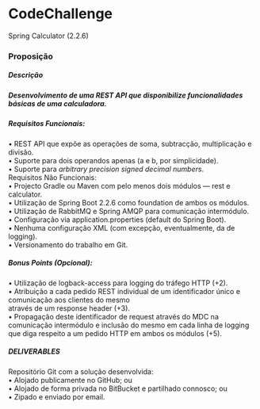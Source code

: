 # CodeChallenge
Spring Calculator (2.2.6)

### Proposição

##### Descrição  

##### Desenvolvimento de uma REST API que disponibilize funcionalidades básicas de uma calculadora.  

##### Requisitos Funcionais:  

• REST API que expõe as operações de soma, subtracção, multiplicação e divisão.  
• Suporte para dois operandos apenas (a e b, por simplicidade).  
• Suporte para *arbitrary precision signed decimal numbers*.  
Requisitos Não Funcionais:  
• Projecto Gradle ou Maven com pelo menos dois módulos — rest e calculator.  
• Utilização de Spring Boot 2.2.6 como foundation de ambos os módulos.  
• Utilização de RabbitMQ e Spring AMQP para comunicação intermódulo.  
• Configuração via application.properties (default do Spring Boot).  
• Nenhuma configuração XML (com excepção, eventualmente, da de logging).  
• Versionamento do trabalho em Git.  

##### Bonus Points (Opcional):  

• Utilização de logback-access para logging do tráfego HTTP (+2).  
• Atribuição a cada pedido REST individual de um identificador único e comunicação aos clientes do mesmo  
através de um response header (+3).  
• Propagação deste identificador de request através do MDC na comunicação intermódulo e inclusão do
mesmo em cada linha de logging que diga respeito a um pedido HTTP em ambos os módulos (+5).  

##### DELIVERABLES  

Repositório Git com a solução desenvolvida:  
• Alojado publicamente no GitHub; ou  
• Alojado de forma privada no BitBucket e partilhado connosco; ou  
• Zipado e enviado por email.
